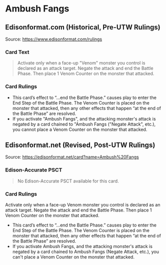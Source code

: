 # Ambush Fangs

## Edisonformat.com (Historical, Pre-UTW Rulings)

Source: https://www.edisonformat.com/rulings

### Card Text

> Activate only when a face-up "Venom" monster you control is declared as an attack target. Negate the attack and end the Battle Phase. Then place 1 Venom Counter on the monster that attacked.

### Card Rulings

*   This card’s effect to “…end the Battle Phase.” causes play to enter the End Step of the Battle Phase. The Venom Counter is placed on the monster that attacked, then any other effects that happen “at the end of the Battle Phase” are resolved.
*   If you activate "Ambush Fangs", and the attacking monster's attack is negated by a card chained to "Ambush Fangs ("Negate Attack", etc.), you cannot place a Venom Counter on the monster that attacked.

## Edisonformat.net (Revised, Post-UTW Rulings)

Source: https://edisonformat.net/card?name=Ambush%20Fangs

### Edison-Accurate PSCT

> No Edison-Accurate PSCT available for this card.

### Card Rulings

Activate only when a face-up Venom monster you control is declared as an attack target. Negate the attack and end the Battle Phase. Then place 1 Venom Counter on the monster that attacked.
*   This card’s effect to “…end the Battle Phase.” causes play to enter the End Step of the Battle Phase. The Venom Counter is placed on the monster that attacked, then any other effects that happen “at the end of the Battle Phase” are resolved.
*   If you activate Ambush Fangs, and the attacking monster's attack is negated by a card chained to Ambush Fangs (Negate Attack, etc.), you can't place a Venom Counter on the monster that attacked.
            